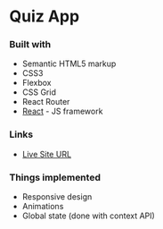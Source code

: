 # Quiz App

### Built with

- Semantic HTML5 markup
- CSS3
- Flexbox
- CSS Grid
- React Router
- [React](https://reactjs.org/) - JS framework

### Links

- [Live Site URL](https://quiz-app-blaumanis.netlify.app)

### Things implemented

- Responsive design
- Animations
- Global state (done with context API)
